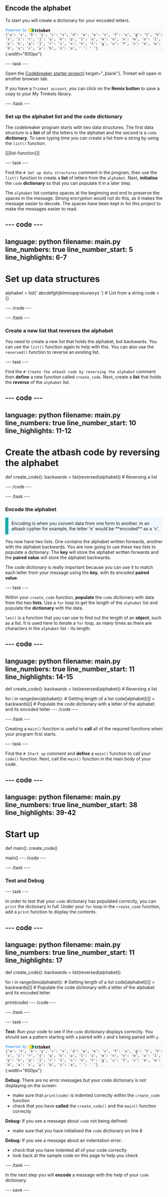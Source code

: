 ## Encode the alphabet

To start you will create a dictionary for your encoded letters. 


![A screenshot of the output of the code dictionary which is created in this step.](images/code-dictionary.PNG){:width="600px"}

--- task ---

Open the [Codebreaker starter project](https://trinket.io/python/0eb6b467c0){:target="_blank"}. Trinket will open in another browser tab. 

If you have a `Trinket account`, you can click on the **Remix button** to save a copy to your My Trinkets library.

--- /task ---

### Set up the alphabet list and the code dictionary

The codebreaker program starts with two data structures. The first data structure is a **list** of all the letters in the alphabet and the second is a `code` **dictionary**. To save typing time you can create a list from a string by using the `list()` function.  

[[[list-function]]]

--- task ---

Find the `# Set up data structures` comment in the program, then use the `list()` function to create a **list** of letters from the `alphabet`. Next, **initialise** the `code` **dictionary** so that you can populate it in a later step.  

The `alphabet` list contains spaces at the beginning and end to preserve the spaces in the message. Strong encryption would not do this, as it makes the message easier to decode. The spaces have been kept in for this project to make the messages easier to read. 

--- code ---
---
language: python
filename: main.py
line_numbers: true
line_number_start: 5 
line_highlights: 6-7
---
# Set up data structures 
alphabet = list(' abcdefghijklmnopqrstuvwxyz ') # List from a string
code = {}

--- /code ---

--- /task ---

### Create a new list that reverses the alphabet

You need to create a new list that holds the alphabet, but backwards. You can use the `list()` function again to help with this. You can also use the `reversed()` function to reverse an existing list. 

--- task ---

Find the `# Create the atbash code by reversing the alphabet` comment then **define** a new function called `create_code`. Next, create a **list** that holds the **reverse** of the `alphabet` list. 

--- code ---
---
language: python
filename: main.py
line_numbers: true
line_number_start: 10 
line_highlights: 11-12
---
# Create the atbash code by reversing the alphabet
def create_code():
  backwards = list(reversed(alphabet)) # Reversing a list

--- /code ---

--- /task ---

### Encode the alphabet

<p style='border-left: solid; border-width:10px; border-color: #0faeb0; background-color: aliceblue; padding: 10px;'>
Encoding is when you convert data from one form to another. In an atbash cypher for example, the letter 'e' would be **encoded** as a 'v'. 
</p>

You now have two lists. One contains the alphabet written forwards, another with the alphabet backwards. You are now going to use these two lists to populate a dictionary. The **key** will store the alphabet written forwards and the **paired value** will store the alphabet backwards. 

The code dictionary is really important because you can use it to match each letter from your message using the **key**, with its encoded **paired value**. 

--- task ---

Within your `create_code` function, **populate** the `code` dictionary with data from the two **lists**. Use a `for` loop to get the length of the `alphabet` list and populate the **dictionary** with the data. 

`len()` is a function that you can use to find out the length of an **object**, such as a list. It is used here to iterate a `for` loop, as many times as there are characters in the `alphabet` list - its length. 

--- code ---
---
language: python
filename: main.py
line_numbers: true
line_number_start: 11
line_highlights: 14-15
---
def create_code():
  backwards = list(reversed(alphabet)) # Reversing a list
  
  for i in range(len(alphabet)): # Getting length of a list
    code[alphabet[i]] = backwards[i] # Populate the code dictionary with a letter of the alphabet and its encoded letter
--- /code ---

--- /task ---

Creating a `main()` function is useful to **call** all of the required functions when your program first starts. 

--- task ---

Find the `# Start up` comment and **define** a `main()` function to call your `code()` function. Next, call the `main()` function in the main body of your code. 

--- code ---
---
language: python
filename: main.py
line_numbers: true
line_number_start: 38
line_highlights: 39-42
---
# Start up
def main():
  create_code()

main()
--- /code ---

--- /task ---

### Test and Debug

--- task ---

In order to test that your `code` dictionary has populated correctly, you can `print` the dictionary in full. Under your `for` loop in the `create_code` function, add a `print` function to display the contents. 

--- code ---
---
language: python
filename: main.py
line_numbers: true
line_number_start: 11
line_highlights: 17
---
def create_code():
  backwards = list(reversed(alphabet))
  
  for i in range(len(alphabet)): # Getting length of a list
    code[alphabet[i]] = backwards[i] # Populate the code dictionary with a letter of the alphabet and its encoded letter
  
  print(code)
--- /code ---

--- /task ---

--- task ---

**Test:** Run your code to see if the `code` dictionary displays correctly. You should see a pattern starting with `a` paired with `z` and `b` being paired with `y`.


![A screenshot of the output of the code dictionary which is created in this step.](images/code-dictionary.PNG){:width="600px"}

**Debug:** There are no error messages but your code dictionary is not displaying on the screen:
- make sure that `print(code)` is indented correctly within the `create_code` function
- check that you have **called** the `create_code()` and the `main()` function correctly

**Debug:** If you see a message about `code` not being defined:
- make sure that you have initialised the `code` dictionary on line 8 

**Debug:** If you see a message about an indentation error:
- check that you have indented all of your code correctly
- look back at the sample code on this page to help you check

--- /task ---

In the next step you will **encode** a message with the help of your `code` dictionary. 

--- save ---
